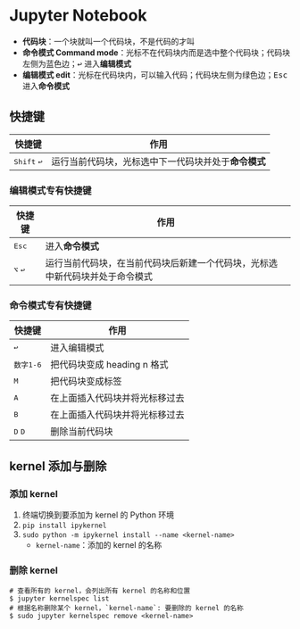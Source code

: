 # Jupyter Notebook

- **代码块**：一个块就叫一个代码块，不是代码的才叫
- **命令模式 Command mode**：光标不在代码块内而是选中整个代码块；代码块左侧为蓝色边；<kbd>↩︎</kbd> 进入**编辑模式**
- **编辑模式 edit**：光标在代码块内，可以输入代码；代码块左侧为绿色边；<kbd>Esc</kbd> 进入**命令模式**

## 快捷键

快捷键                         | 作用
-------------------------------|-------------------------
<kbd>Shift</kbd> <kbd>↩︎</kbd> | 运行当前代码块，光标选中下一代码块并处于**命令模式**

### 编辑模式专有快捷键

快捷键                        | 作用
-------------------------------|---------------------------------
<kbd>Esc</kbd>                 | 进入**命令模式**
<kbd>⌥</kbd> <kbd>↩︎</kbd>     | 运行当前代码块，在当前代码块后新建一个代码块，光标选中新代码块并处于命令模式

### 命令模式专有快捷键

快捷键                   | 作用
--------------------------|--------------------
<kbd>↩︎</kbd>             | 进入编辑模式
<kbd>数字1-6</kbd>        | 把代码块变成 heading n 格式
<kbd>M</kbd>              | 把代码块变成标签
<kbd>A</kbd>              | 在上面插入代码块并将光标移过去
<kbd>B</kbd>              | 在上面插入代码块并将光标移过去
<kbd>D</kbd> <kbd>D</kbd> | 删除当前代码块

## kernel 添加与删除

### 添加 kernel

1. 终端切换到要添加为 kernel 的 Python 环境
2. `pip install ipykernel`
3. `sudo python -m ipykernel install --name <kernel-name>`
   - `kernel-name`：添加的 kernel 的名称

### 删除 kernel

```shell
# 查看所有的 kernel，会列出所有 kernel 的名称和位置
$ jupyter kernelspec list
# 根据名称删除某个 kernel，`kernel-name`: 要删除的 kernel 的名称
$ sudo jupyter kernelspec remove <kernel-name>
```
